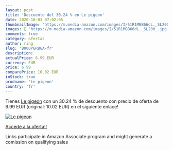 ```yaml
---
layout: post
title: 'Descuento del 30.24 % en Le pigeon'
date: 2020-10-03 07:02:05
thumbnailImage: 'https://m.media-amazon.com/images/I/51R1MBB66dL._SL200_.jpg'
images: [ 'https://m.media-amazon.com/images/I/51R1MBB66dL._SL200_.jpg' ]
comments: true
category: ofertas
author: ring
slug: 'B000P6RBGA-fr'
description:
actualPrice: 6.99 EUR
currency: EUR
price: 6.99
comparePrice: 10.02 EUR
inStock: true
prodname: 'Le pigeon'
country: 'fr'
---
```


Tienes [Le pigeon](https://www.amazon.fr/dp/B000P6RBGA/?tag=tolees0d-21) con un 30.24 % de descuento con precio de oferta de 6.99 EUR (original: 10.02 EUR) en el siguiente enlace!

[![Le pigeon](https://m.media-amazon.com/images/I/51R1MBB66dL._SL200_.jpg)](https://www.amazon.fr/dp/B000P6RBGA/?tag=tolees0d-21)

[Accede a la oferta!!](https://www.amazon.fr/dp/B000P6RBGA/?tag=tolees0d-21)

Links participate in Amazon Associate program and might generate a comission on qualifying sales


